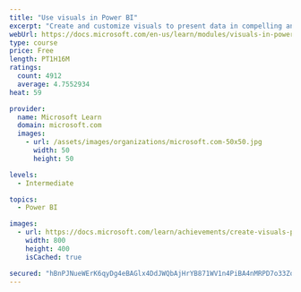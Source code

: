 ```yaml
---
title: "Use visuals in Power BI"
excerpt: "Create and customize visuals to present data in compelling and insightful ways."
webUrl: https://docs.microsoft.com/en-us/learn/modules/visuals-in-power-bi/
type: course
price: Free
length: PT1H16M
ratings:
  count: 4912
  average: 4.7552934
heat: 59

provider:
  name: Microsoft Learn
  domain: microsoft.com
  images:
    - url: /assets/images/organizations/microsoft.com-50x50.jpg
      width: 50
      height: 50

levels:
  - Intermediate

topics:
  - Power BI

images:
  - url: https://docs.microsoft.com/learn/achievements/create-visuals-power-bi-desktop-social.png
    width: 800
    height: 400
    isCached: true

secured: "hBnPJNueWErK6qyDg4eBAGlx4DdJWQbAjHrYB871WV1n4PiBA4nMRPD7o33ZoVimbRIaFMUZQV5OLhyRqJV34yMdr/HLjTQRz06CX9GO/EjU0EXB/kjiG+P0IzFJ+FYdXr7z+pSHdHQRfElxw6+BgdB11IoYwGcfaLQUyQjGEr4JLQtb8S8/9VL3IeJ/ZEMNsUf6/Wv7InWE1LDTZG3jR/jP5tt6zoowna2jOWIJjrPArvosq4B47dt9qehzJ39cDnfFJIbXInr3OtNBZ8lZ16sxUlFFAJVul3r3THpSkAN3YO0EPBNOTAvu+KjmgXXAxWTBpVfa1Am/gtmSiQOIKdTzkgMxosQZ1ByrQuPYdV0tu4YhKP/w2VzyPRzGj8fwd3kkcIfMlPT5Jr589RQhus9XdaUJa/zmtuCKjwTJHQA=;wySjDZpYfXZHjLyrRFh0YA=="
---
```



